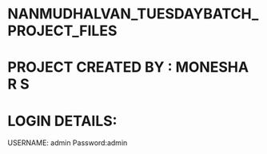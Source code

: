# NANMUDHALVAN_TUESDAYBATCH_PROJECT_FILES

# PROJECT CREATED BY : MONESHA R S
# LOGIN DETAILS:
USERNAME: admin
Password:admin
